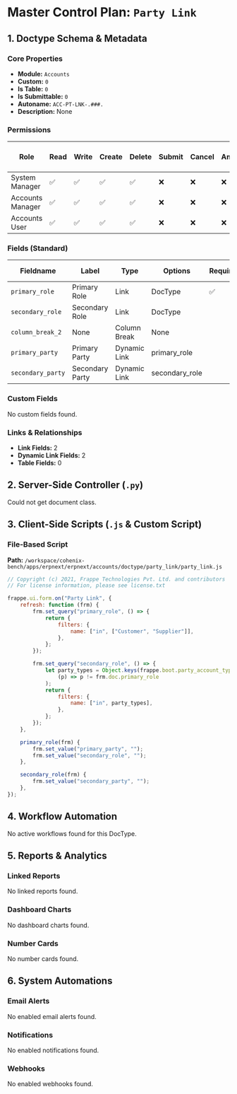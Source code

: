 # Master Control Plan: `Party Link`

## 1. Doctype Schema & Metadata

### Core Properties
- **Module:** `Accounts`
- **Custom:** `0`
- **Is Table:** `0`
- **Is Submittable:** `0`
- **Autoname:** `ACC-PT-LNK-.###.`
- **Description:** None

### Permissions
| Role | Read | Write | Create | Delete | Submit | Cancel | Amend | Report | Import | Export | Print | Email | Share | Set User Perms |
|---|---|---|---|---|---|---|---|---|---|---|---|---|---|---|
| System Manager | ✅ | ✅ | ✅ | ✅ | ❌ | ❌ | ❌ | ✅ | ❌ | ✅ | ✅ | ✅ | ✅ | ❌ |
| Accounts Manager | ✅ | ✅ | ✅ | ✅ | ❌ | ❌ | ❌ | ✅ | ❌ | ✅ | ✅ | ✅ | ✅ | ❌ |
| Accounts User | ✅ | ✅ | ✅ | ✅ | ❌ | ❌ | ❌ | ✅ | ❌ | ✅ | ✅ | ✅ | ✅ | ❌ |


### Fields (Standard)
| Fieldname | Label | Type | Options | Required | Hidden | Read Only | Default | Description |
|---|---|---|---|---|---|---|---|---|
| `primary_role` | Primary Role | Link | DocType | ✅ |  |  | None | None |
| `secondary_role` | Secondary Role | Link | DocType |  |  |  | None | None |
| `column_break_2` | None | Column Break | None |  |  |  | None | None |
| `primary_party` | Primary Party | Dynamic Link | primary_role |  |  |  | None | None |
| `secondary_party` | Secondary Party | Dynamic Link | secondary_role |  |  |  | None | None |


### Custom Fields
No custom fields found.


### Links & Relationships
- **Link Fields:** 2
- **Dynamic Link Fields:** 2
- **Table Fields:** 0

## 2. Server-Side Controller (`.py`)
Could not get document class.


## 3. Client-Side Scripts (`.js` & Custom Script)
### File-Based Script
**Path:** `/workspace/cohenix-bench/apps/erpnext/erpnext/accounts/doctype/party_link/party_link.js`
```javascript
// Copyright (c) 2021, Frappe Technologies Pvt. Ltd. and contributors
// For license information, please see license.txt

frappe.ui.form.on("Party Link", {
	refresh: function (frm) {
		frm.set_query("primary_role", () => {
			return {
				filters: {
					name: ["in", ["Customer", "Supplier"]],
				},
			};
		});

		frm.set_query("secondary_role", () => {
			let party_types = Object.keys(frappe.boot.party_account_types).filter(
				(p) => p != frm.doc.primary_role
			);
			return {
				filters: {
					name: ["in", party_types],
				},
			};
		});
	},

	primary_role(frm) {
		frm.set_value("primary_party", "");
		frm.set_value("secondary_role", "");
	},

	secondary_role(frm) {
		frm.set_value("secondary_party", "");
	},
});

```




## 4. Workflow Automation
No active workflows found for this DocType.


## 5. Reports & Analytics
### Linked Reports
No linked reports found.


### Dashboard Charts
No dashboard charts found.


### Number Cards
No number cards found.


## 6. System Automations
### Email Alerts
No enabled email alerts found.


### Notifications
No enabled notifications found.


### Webhooks
No enabled webhooks found.
